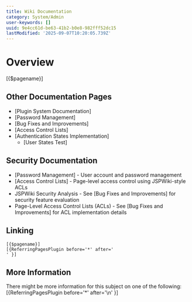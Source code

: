 ```yaml
---
title: Wiki Documentation
category: System/Admin
user-keywords: []
uuid: 9e4cc61d-be63-41b2-b0e8-982fff52dc15
lastModified: '2025-09-07T10:20:05.739Z'
---
```

# Overview

[{$pagename}]

## Other Documentation Pages
* [Plugin System Documentation]
* [Password Management]
* [Bug Fixes and Improvements]
* [Access Control Lists]
* [Authentication States Implementation]
  * [User States Test]

## Security Documentation

* [Password Management] - User account and password management
* [Access Control Lists] - Page-level access control using JSPWiki-style ACLs
* JSPWiki Security Analysis - See [Bug Fixes and Improvements] for security feature evaluation
* Page-Level Access Control Lists (ACLs) - See [Bug Fixes and Improvements] for ACL implementation details

## Linking

```
[{$pagename}]
[{ReferringPagesPlugin before='*' after='
' }]
```

## More Information

There might be more information for this subject on one of the following:
[{ReferringPagesPlugin before='*' after='\n' }]

